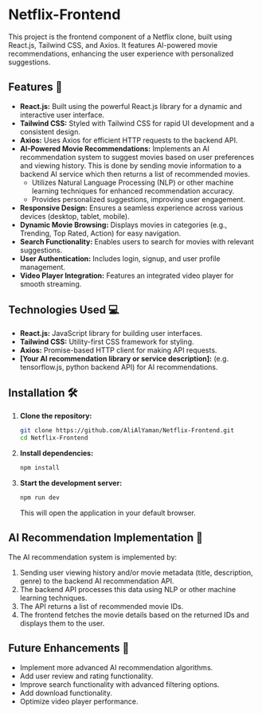 # Netflix-Frontend

This project is the frontend component of a Netflix clone, built using React.js, Tailwind CSS, and Axios. It features AI-powered movie recommendations, enhancing the user experience with personalized suggestions.

## Features 🚀

* **React.js:** Built using the powerful React.js library for a dynamic and interactive user interface.
* **Tailwind CSS:** Styled with Tailwind CSS for rapid UI development and a consistent design.
* **Axios:** Uses Axios for efficient HTTP requests to the backend API.
* **AI-Powered Movie Recommendations:** Implements an AI recommendation system to suggest movies based on user preferences and viewing history. This is done by sending movie information to a backend AI service which then returns a list of recommended movies.
    * Utilizes Natural Language Processing (NLP) or other machine learning techniques for enhanced recommendation accuracy.
    * Provides personalized suggestions, improving user engagement.
* **Responsive Design:** Ensures a seamless experience across various devices (desktop, tablet, mobile).
* **Dynamic Movie Browsing:** Displays movies in categories (e.g., Trending, Top Rated, Action) for easy navigation.
* **Search Functionality:** Enables users to search for movies with relevant suggestions.
* **User Authentication:** Includes login, signup, and user profile management.
* **Video Player Integration:** Features an integrated video player for smooth streaming.

## Technologies Used 💻

* **React.js:** JavaScript library for building user interfaces.
* **Tailwind CSS:** Utility-first CSS framework for styling.
* **Axios:** Promise-based HTTP client for making API requests.
* **[Your AI recommendation library or service description]:** (e.g. tensorflow.js, python backend API) for AI recommendations.

## Installation 🛠️

1.  **Clone the repository:**

    ```bash
    git clone https://github.com/AliAlYaman/Netflix-Frontend.git
    cd Netflix-Frontend
    ```

2.  **Install dependencies:**

    ```bash
    npm install
    ```


3.  **Start the development server:**

    ```bash
    npm run dev
    ```

    This will open the application in your default browser.

## AI Recommendation Implementation 🧠

The AI recommendation system is implemented by:

1.  Sending user viewing history and/or movie metadata (title, description, genre) to the backend AI recommendation API.
2.  The backend API processes this data using NLP or other machine learning techniques.
3.  The API returns a list of recommended movie IDs.
4.  The frontend fetches the movie details based on the returned IDs and displays them to the user.

## Future Enhancements 🔮

* Implement more advanced AI recommendation algorithms.
* Add user review and rating functionality.
* Improve search functionality with advanced filtering options.
* Add download functionality.
* Optimize video player performance.
